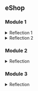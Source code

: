 ## eShop 

### Module 1

<details> 
<summary>Reflection 1</summary>
In short, clean code refers to a program that is easy to develop and adaptable to new features. 
To achieve clean code, we need the motivation to continuously refine the code by following certain best practices.
Below are the clean code principles applied in Exercise 1:

1. Meaningful Names

This means using clear and descriptive variable names so that the code is self-explanatory
(it explains itself without requiring additional comments).

Example:
```java
public Product findProductById(String productId) {
    ...
}
```

This method clearly indicates that it searches for a product by its ID.

2. Functions

For that each function should only perform a single responsibility effectively.

Example:

```java
public Iterator<Product> findAll() {
    ...
}
```
This method retrieves all products without performing any other unrelated operations.
Some other examples like deleting, editing, and creating have each own seperate function and not mixed into one.

3. Comments

Writing good comments does not necessarily make a codebase good. Most of my code does not include comments because it is already self-explanatory.

4. Objects and Data Structures

The details of data structures should not be overly exposed. Instead, data should be abstracted or privated properly.

Example Implementation:
Located in the repository directory, the ProductRepository.java class hides the details of data management. 
Specifically, in the productData list is where all the created product object is stored as of implementing the data structure.

5. Error Handling

Some best practices for error handling include:

a. Using try-catch-finally blocks when necessary.

b. Throwing clear and specific exceptions.

c. Avoiding returning or passing null.

d. and many more

In my program, there are still areas that can be improved. For instance:
```java
public Product findProductById(String productId) {
    return productData.stream().filter(product -> product.getProductId().equals(productId)).findFirst().orElse(null);
}
```  
The findProductById method returns null, which is not considered a best practice.

</details>

<details> 
<summary>Reflection 2</summary>
Unit testing should cover positive and even negative scenarios because it is essential for software development. Achieving 100% of code coverage doesnt mean that my code has no errors or bugs,
since the tests might not cover all possible real world inputs and the code might be covered but not properly validated. So a single method should ideally have multiple test cases covering these different aspects.
Moreover it makes it faster to verify if a method since it doesnt have to be done manually. Overall, adding unit testing and passing all of it makes me believe that my code is more secure rather that not having unit tests.


Creating another functional test suite to verify the number of items in the product list would risk introducing unnecessary code duplication. 
Repeating setup logic and instance variables across multiple test classes increases maintenance effort. A more efficient way would be to extract shared setup logic into a base test class and have individual test suites inherit from it.
Maintaining duplicate code can lead to inconsistencies if one test is updated while the others remain unchanged. Refactoring test cases to use reusable utility methods for common actions like creating and navigating would improve the unit test.
In conclusion, reducing redundancy and centralizing shared logic is what i would implement for a cleaner code.

</details> 

### Module 2

<details> 
<summary>Reflection</summary>

From the beginning, based on ScoreBoard, my test coverage was not even close to 90% so i had to change and improve all the test, mostly using mock. After creating unit test and fixing some of the classed from main, the code was 100% successful. During the CI process i ran into failures after failures. This was proven by GitHub Actions. The issue was that the HTML templates were not being detected correctly. So i had to fix a typo due to case-sensitive naming such as “productList” should’ve been “ProductList” in ProductController.java.



For the implementation of CI/CD workflows, i used module 2 for the reference. I used OSSF scorecard and PMD. Both PMD and OSSF scorecard allows me to check and detect my code incase there are issues needed to be solved. By checking GitHub Actions for test from pushes with ci.yml for Continunois Integration. As for CD, Continuous Deployment, I used Koyeb to deploy the program. I connected Koyeb with GitHub repo using Koyeb’s API access token. Everytime there is a push to my GitHub repo, Koyeb deploys the webservice build for the eshop.

</details>

### Module 3

<details>
<summary>Reflection</summary>

**A. principles applied to the project**

I implemented all the SOLID Principles:
1. S stands for Single Resposibility Principle(SRP): 
   This principle tells us that a class should only have one responsibility or does one thing. Previously, i forgot to add HomePage class, hence i added it here as its own class based on SRP. During before-solid tutorial, the CarController class was an extension of ProductController but this violates the SRP Principles since it only handles car and not products. So what i did was to make its own class called CarController.

2. O stands for Open Closed Principles (OCP):
   An open or closed principle means that software entities such as the parent classes are open only for extension, meanwhile it can't be modified / closed for modifying. For CarRepository, i added a InterfaceRepository class that allows me to create a new repo for upcoming changes without changing previous codes.

3. L stands for Liskov Substitution Principle (LSP):
   This principle states that a subclass can change its superclass without disruption the functionality of the program. Quite similar to the previous implementation, i made CarController its own class when previously it was a subclass of ProductController. This is due to CarController not being able to replace ProductController’s functions, vice versa.

4. I stands for Interface Segregation Principle (ISP):
   It means that an Interface needs its own task to do rather than needing to use all of the methods in a class. For example, the interface of CarService. Hence splitting InterfaceRepository to WriteRepository and ReadRepository for its own tasks.

5. D stands for Dependency Inversions Principle (DIP):
   In general, the principle states that high level modules should not depend on low level modules because both should depend on abstractions. I modified `private CarServiceImpl carservice;` into `private CarService carservice;` because a module relies on a class/interface that is abstract instead of a concrete one based on DIP.


**B. The advantages of applying SOLID principle**

1. The first thing is that the code is now readable due to each method having its own tasks, for example, the controller directory and its classes.

2. InterfaceRepository with its ReadRepository and WriteRepository, allowing code flexibility for not needing a modification when a new repository is made.

3. Since each class and interface has a single responsibility, future modifications and bug fixes are easier to implement without affecting other parts of the code.


C. **The diadvantages of NOT applying SOLID principle**

1. If CarController remained a subclass of ProductController then any change in ProductController could affect CarController. Hence making it harder to maintain and debug.

2. Without ISP, CarService might be forced to implement unnecessary methods. This may lead to redundant or empty method implementations.

3. Using CarServiceImpl directly instead of CarService or not implementing DIP makes it difficult to switch to a new implementation.

</details>